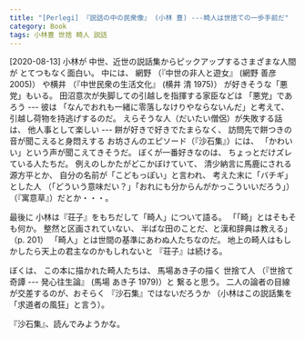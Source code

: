 ```yaml
---
title: "[Perlegi] 『説話の中の民衆像』 (小林 豊) ---畸人は世捨ての一歩手前だ"
category: Book
tags: 小林豊 世捨 畸人 説話
---
```


[2020-08-13] 
 小林が
中世、近世の説話集からピックアップするさまざまな人間が
とてつもなく面白い。
中には、
網野
（『中世の非人と遊女』 (網野 善彦 2005)）
や横井
（『中世民衆の生活文化』 (横井 清 1975)）
が好きそうな「悪党」もいる。
田沼意次が失脚しての引越しを指揮する家臣などは
「悪党」であろう ---
彼は
「なんでおれも一緒に零落しなけりやならないんだ」と考えて、
引越し荷物を持逃げするのだ。
えらそうな人（だいたい僧侶）が失敗する話は、
他人事として楽しい ---
餅が好きで好きでたまらなく、
訪問先で餅つきの音が聞こえると身悶えする
お坊さんのエピソード（『沙石集』）には、
「かわいい」という声が聞こえてきそうだ。
ぼくが一番好きなのは、
ちょっとだけズレている人たちだ。
例えのしかたがどこかぼけていて、
清少納言に馬鹿にされる源方平とか、
自分の名前が「こどもっぽい」と言われ、
考えた末に「バチギ」とした人
（「どういう意味だい？」「おれにも分からんがかっこういいだろう」）
（『寓意草』）だとか・・・。

 最後に
小林は『荘子』をもちだして「畸人」について語る。
「「畸」とはそもそも何か。
整然と区画されていない、
半ばな田のことだ、と漢和辞典は教える」（p. 201）
「畸人」とは世間の基準にあわぬ人たちなのだ。
地上の畸人はもしかしたら天上の君主なのかもしれないと
『荘子』は続ける。

 ぼくは、
この本に描かれた畸人たちは、
馬場あき子の描く
世捨て人
（『世捨て奇譚 --- 発心往生論』
(馬場 あき子 1979)）と
繋ると思う。
二人の論者の目線が交差するのが、おそらく
『沙石集』ではないだろうか
（小林はこの説話集を「求道者の風狂」と言う）。

 『沙石集』、読んでみようかな。

